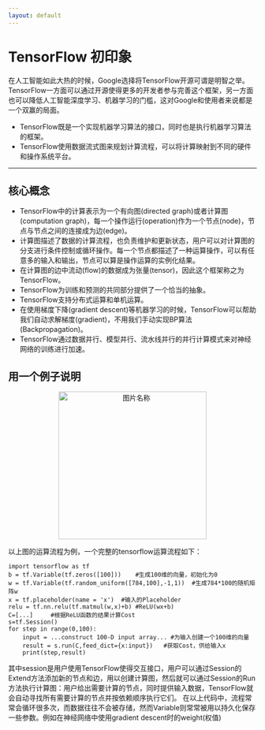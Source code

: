 ```yaml
---
layout: default
---
```


# TensorFlow 初印象 #

在人工智能如此大热的时候，Google选择将TensorFlow开源可谓是明智之举。TensorFlow一方面可以通过开源使得更多的开发者参与完善这个框架，另一方面也可以降低人工智能深度学习、机器学习的门槛，这对Google和使用者来说都是一个双赢的局面。

- TensorFlow既是一个实现机器学习算法的接口，同时也是执行机器学习算法的框架。
- TensorFlow使用数据流式图来规划计算流程，可以将计算映射到不同的硬件和操作系统平台。

----------


## 核心概念 ##


- TensorFlow中的计算表示为一个有向图(directed graph)或者计算图(computation graph)，每一个操作运行(operation)作为一个节点(node)，节点与节点之间的连接成为边(edge)。
- 计算图描述了数据的计算流程，也负责维护和更新状态，用户可以对计算图的分支进行条件控制或循环操作。每一个节点都描述了一种运算操作，可以有任意多的输入和输出，节点可以算是操作运算的实例化结果。
- 在计算图的边中流动(flow)的数据成为张量(tensor)，因此这个框架称之为TensorFlow。
- TensorFlow为训练和预测的共同部分提供了一个恰当的抽象。
- TensorFlow支持分布式运算和单机运算。
- 在使用梯度下降(gradient descent)等机器学习的时候，TensorFlow可以帮助我们自动求解梯度(gradient)，不用我们手动实现BP算法(Backpropagation)。
- TensorFlow通过数据并行、模型并行、流水线并行的并行计算模式来对神经网络的训练进行加速。

## 用一个例子说明 ##
<div align = "center">
<img src="http://i.imgur.com/nfzc7sb.jpg" width = "300" height = "300" alt="图片名称" align=center />
</div>

以上图的运算流程为例，一个完整的tensorflow运算流程如下：

    import tensorflow as tf
	b = tf.Variable(tf.zeros([100]))	#生成100维的向量，初始化为0
	w = tf.Variable(tf.random_uniform([784,100],-1,1))	#生成784*100的随机矩阵w
	x = tf.placeholder(name = 'x')	#输入的Placeholder
	relu = tf.nn.relu(tf.matmul(w,x)+b)	#ReLU(wx+b)
	C=[...]		#根据ReLU函数的结果计算Cost
	s=tf.Session()
	for step in range(0,100):
		input = ...construct 100-D input array... #为输入创建一个100维的向量
		result = s.run(C,feed_dict={x:input})	#获取Cost，供给输入x
		print(step,result)

其中session是用户使用TensorFlow使得交互接口，用户可以通过Session的Extend方法添加新的节点和边，用以创建计算图，然后就可以通过Session的Run方法执行计算图：用户给出需要计算的节点，同时提供输入数据，TensorFlow就会自动寻找所有需要计算的节点并按依赖顺序执行它们。
在以上代码中，流程常常会循环很多次，而数据往往不会被存储，然而Variable则常常被用以持久化保存一些参数。例如在神经网络中使用gradient descent时的weight(权值)
